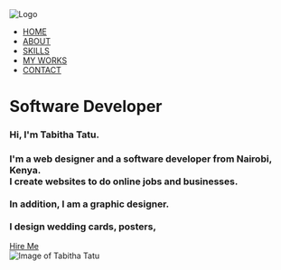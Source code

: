 <!DOCTYPE html>
<html lang="en">
<head>
    <title>My Portfolio</title>
    <link rel="stylesheet" href="style.css">
</head>
<body>
 <div class="main">
   <div class="navbar">
      <img src="pic/logo.png" class="logo" alt="Logo">
      <ul>
        <li><a href="#">HOME</a></li>
        <li><a href="#">ABOUT</a></li>
        <li><a href="#">SKILLS</a></li>
        <li><a href="#">MY WORKS</a></li>
        <li><a href="#">CONTACT</a></li>
      </ul>
   </div>

   <div class="info">
      <h1><span>Soft</span>ware<span> D</span>eveloper</h1>
      <h3>Hi, I'm <span>Tabitha Tatu</span>.</h3>
      <h3>
        I'm a web designer and a software developer from Nairobi, Kenya.
        <br>I create websites to do online jobs and businesses.</br>
        <br>In addition, I am a graphic designer.</br>
        <br>I design wedding cards, posters,</br>
      </h3>
      <a href="#">Hire Me</a>
   </div>

   <div class="image">
      <img src="C:\Users\ADMIN\OneDrive\Pictures\2c3151bc86cbb7ee26031c78bc2e8345.jpg" class="img" alt="Image of Tabitha Tatu">
   </div>
</div>

</body>
</html>
